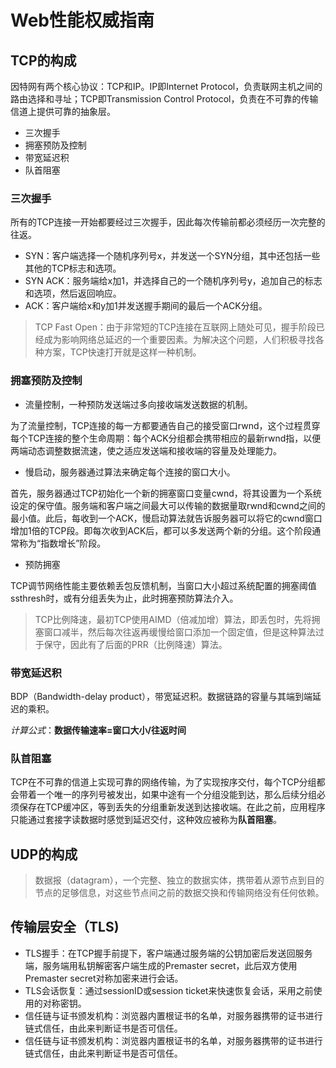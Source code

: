 # Web性能权威指南

## TCP的构成
因特网有两个核心协议：TCP和IP。IP即Internet Protocol，负责联网主机之间的路由选择和寻址；TCP即Transmission Control Protocol，负责在不可靠的传输信道上提供可靠的抽象层。

* 三次握手
* 拥塞预防及控制
* 带宽延迟积
* 队首阻塞

### 三次握手
所有的TCP连接一开始都要经过三次握手，因此每次传输前都必须经历一次完整的往返。

* SYN：客户端选择一个随机序列号x，并发送一个SYN分组，其中还包括一些其他的TCP标志和选项。
* SYN ACK：服务端给x加1，并选择自己的一个随机序列号y，追加自己的标志和选项，然后返回响应。
* ACK：客户端给x和y加1并发送握手期间的最后一个ACK分组。

> TCP Fast Open：由于非常短的TCP连接在互联网上随处可见，握手阶段已经成为影响网络总延迟的一个重要因素。为解决这个问题，人们积极寻找各种方案，TCP快速打开就是这样一种机制。

### 拥塞预防及控制
* 流量控制，一种预防发送端过多向接收端发送数据的机制。

为了流量控制，TCP连接的每一方都要通告自己的接受窗口rwnd，这个过程贯穿每个TCP连接的整个生命周期：每个ACK分组都会携带相应的最新rwnd指，以便两端动态调整数据流速，使之适应发送端和接收端的容量及处理能力。

* 慢启动，服务器通过算法来确定每个连接的窗口大小。

首先，服务器通过TCP初始化一个新的拥塞窗口变量cwnd，将其设置为一个系统设定的保守值。服务端和客户端之间最大可以传输的数据量取rwnd和cwnd之间的最小值。此后，每收到一个ACK，慢启动算法就告诉服务器可以将它的cwnd窗口增加1倍的TCP段。即每次收到ACK后，都可以多发送两个新的分组。这个阶段通常称为“指数增长”阶段。

* 预防拥塞

TCP调节网络性能主要依赖丢包反馈机制，当窗口大小超过系统配置的拥塞阈值ssthresh时，或有分组丢失为止，此时拥塞预防算法介入。

> TCP比例降速，最初TCP使用AIMD（倍减加增）算法，即丢包时，先将拥塞窗口减半，然后每次往返再缓慢给窗口添加一个固定值，但是这种算法过于保守，因此有了后面的PRR（比例降速）算法。

### 带宽延迟积
BDP（Bandwidth-delay product），带宽延迟积。数据链路的容量与其端到端延迟的乘积。

*计算公式*：**数据传输速率=窗口大小/往返时间**

### 队首阻塞

TCP在不可靠的信道上实现可靠的网络传输，为了实现按序交付，每个TCP分组都会带着一个唯一的序列号被发出，如果中途有一个分组没能到达，那么后续分组必须保存在TCP缓冲区，等到丢失的分组重新发送到达接收端。在此之前，应用程序只能通过套接字读数据时感觉到延迟交付，这种效应被称为**队首阻塞**。


## UDP的构成

> 数据报（datagram），一个完整、独立的数据实体，携带着从源节点到目的节点的足够信息，对这些节点间之前的数据交换和传输网络没有任何依赖。

## 传输层安全（TLS)

* TLS握手：在TCP握手前提下，客户端通过服务端的公钥加密后发送回服务端，服务端用私钥解密客户端生成的Premaster secret，此后双方使用Premaster secret对称加密来进行会话。
* TLS会话恢复：通过sessionID或session ticket来快速恢复会话，采用之前使用的对称密钥。
* 信任链与证书颁发机构：浏览器内置根证书的名单，对服务器携带的证书进行链式信任，由此来判断证书是否可信任。
* 信任链与证书颁发机构：浏览器内置根证书的名单，对服务器携带的证书进行链式信任，由此来判断证书是否可信任。
